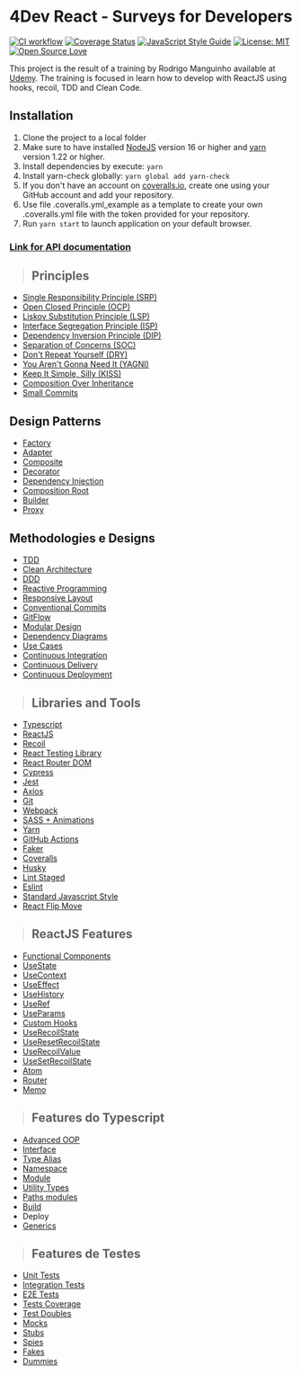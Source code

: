 # **4Dev React - Surveys for Developers**

[![CI workflow](https://github.com/ecorrales1979/clean-react/actions/workflows/github-actions.yml/badge.svg)](https://github.com/ecorrales1979/clean-react/actions/workflows/github-actions.yml)
[![Coverage Status](https://coveralls.io/repos/github/ecorrales1979/clean-react/badge.svg?branch=main)](https://coveralls.io/github/ecorrales1979/clean-react?branch=main)
[![JavaScript Style Guide](https://img.shields.io/badge/code_style-standard-brightgreen.svg)](https://standardjs.com)
[![License: MIT](https://img.shields.io/badge/License-MIT-yellow.svg)](https://opensource.org/licenses/MIT)
[![Open Source Love](https://badges.frapsoft.com/os/v1/open-source.svg?v=103)](https://github.com/ellerbrock/open-source-badges/)

This project is the result of a training by Rodrigo Manguinho available at [Udemy](https://www.udemy.com/course/react-com-mango/). The training is focused in learn how to develop with ReactJS using hooks, recoil, TDD and Clean Code.

## Installation

1. Clone the project to a local folder
2. Make sure to have installed [NodeJS](https://nodejs.org) version 16 or higher and [yarn](https://classic.yarnpkg.com) version 1.22 or higher.
3. Install dependencies by execute: `yarn`
4. Install yarn-check globally: `yarn global add yarn-check`
5. If you don't have an account on [coveralls.io](https://coveralls.io/), create one using your GitHub account and add your repository.
6. Use file .coveralls.yml_example as a template to create your own .coveralls.yml file with the token provided for your repository.
7. Run `yarn start` to launch application on your default browser.

### [Link for API documentation](http://fordevs.herokuapp.com/api-docs)

> ## Principles

- [Single Responsibility Principle (SRP)](https://en.wikipedia.org/wiki/Single-responsibility_principle)
- [Open Closed Principle (OCP)](https://en.wikipedia.org/wiki/Open%E2%80%93closed_principle)
- [Liskov Substitution Principle (LSP)](https://en.wikipedia.org/wiki/Liskov_substitution_principle)
- [Interface Segregation Principle (ISP)](https://en.wikipedia.org/wiki/Interface_segregation_principle)
- [Dependency Inversion Principle (DIP)](https://en.wikipedia.org/wiki/Dependency_inversion_principle)
- [Separation of Concerns (SOC)](https://en.wikipedia.org/wiki/Separation_of_concerns)
- [Don't Repeat Yourself (DRY)](https://en.wikipedia.org/wiki/Don%27t_repeat_yourself)
- [You Aren't Gonna Need It (YAGNI)](https://en.wikipedia.org/wiki/You_aren%27t_gonna_need_it)
- [Keep It Simple, Silly (KISS)](https://en.wikipedia.org/wiki/KISS_principle)
- [Composition Over Inheritance](https://en.wikipedia.org/wiki/Composition_over_inheritance)
- [Small Commits](https://sethrobertson.github.io/GitBestPractices/#commit)

## Design Patterns

- [Factory](https://en.wikipedia.org/wiki/Factory_method_pattern)
- [Adapter](https://en.wikipedia.org/wiki/Adapter_pattern)
- [Composite](https://en.wikipedia.org/wiki/Composite_pattern)
- [Decorator](https://en.wikipedia.org/wiki/Decorator_pattern)
- [Dependency Injection](https://en.wikipedia.org/wiki/Dependency_injection)
- [Composition Root](https://freecontent.manning.com/dependency-injection-in-net-2nd-edition-understanding-the-composition-root/)
- [Builder](https://en.wikipedia.org/wiki/Builder_pattern)
- [Proxy](https://en.wikipedia.org/wiki/Proxy_pattern)

## Methodologies e Designs

- [TDD](https://en.wikipedia.org/wiki/Test-driven_development)
- [Clean Architecture](https://www.google.com/books/edition/Clean_Architecture/uGE1DwAAQBAJ)
- [DDD](https://en.wikipedia.org/wiki/Domain-driven_design)
- [Reactive Programming](https://en.wikipedia.org/wiki/Reactive_programming)
- [Responsive Layout](https://en.wikipedia.org/wiki/Responsive_web_design)
- [Conventional Commits](https://www.conventionalcommits.org)
- [GitFlow](https://www.atlassian.com/git/tutorials/comparing-workflows/gitflow-workflow)
- [Modular Design](https://en.wikipedia.org/wiki/Modular_design)
- [Dependency Diagrams](https://en.wikipedia.org/wiki/Dependency_graph)
- [Use Cases](https://en.wikipedia.org/wiki/Use_case)
- [Continuous Integration](https://en.wikipedia.org/wiki/Continuous_integration)
- [Continuous Delivery](https://en.wikipedia.org/wiki/Continuous_delivery)
- [Continuous Deployment](https://en.wikipedia.org/wiki/Continuous_deployment)

> ## Libraries and Tools

- [Typescript](https://www.typescriptlang.org/)
- [ReactJS](https://reactjs.org/)
- [Recoil](https://recoiljs.org/)
- [React Testing Library](https://testing-library.com/)
- [React Router DOM](https://github.com/remix-run/react-router)
- [Cypress](https://www.cypress.io/)
- [Jest](https://jestjs.io/)
- [Axios](https://axios-http.com/)
- [Git](https://git-scm.com/)
- [Webpack](https://webpack.js.org/)
- [SASS + Animations](https://sass-lang.com/)
- [Yarn](https://classic.yarnpkg.com)
- [GitHub Actions](https://docs.github.com/en/actions)
- [Faker](https://fakerjs.dev/)
- [Coveralls](https://coveralls.io/)
- [Husky](https://typicode.github.io/)
- [Lint Staged](https://github.com/okonet/lint-staged)
- [Eslint](https://eslint.org/)
- [Standard Javascript Style](https://standardjs.com/)
- [React Flip Move](https://github.com/joshwcomeau/react-flip-move)

> ## ReactJS Features

- [Functional Components](https://reactjs.org/docs/components-and-props.html)
- [UseState](https://reactjs.org/docs/hooks-reference.html#usestate)
- [UseContext](https://reactjs.org/docs/hooks-reference.html#usecontext)
- [UseEffect](https://reactjs.org/docs/hooks-reference.html#useeffect)
- [UseHistory](https://v5.reactrouter.com/web/api/Hooks/usehistory)
- [UseRef](https://reactjs.org/docs/hooks-reference.html#useref)
- [UseParams](https://v5.reactrouter.com/web/api/Hooks/useparams)
- [Custom Hooks](https://reactjs.org/docs/hooks-custom.html)
- [UseRecoilState](https://recoiljs.org/docs/api-reference/core/useRecoilState)
- [UseResetRecoilState](https://recoiljs.org/docs/api-reference/core/useResetRecoilState)
- [UseRecoilValue](https://recoiljs.org/docs/api-reference/core/useRecoilValue)
- [UseSetRecoilState](https://recoiljs.org/docs/api-reference/core/useSetRecoilState)
- [Atom](https://recoiljs.org/docs/api-reference/core/atom)
- [Router](https://github.com/remix-run/react-router)
- [Memo](https://reactjs.org/docs/hooks-reference.html#usememo)

> ## Features do Typescript

- [Advanced OOP](https://www.typescriptlang.org/docs/handbook/classes.html)
- [Interface](https://www.typescriptlang.org/docs/handbook/2/everyday-types.html#interfaces)
- [Type Alias](https://www.typescriptlang.org/docs/handbook/2/everyday-types.html#type-aliases)
- [Namespace](https://www.typescriptlang.org/docs/handbook/namespaces.html)
- [Module](https://www.typescriptlang.org/docs/handbook/modules.html)
- [Utility Types](https://www.typescriptlang.org/docs/handbook/utility-types.html)
- [Paths modules](https://www.typescriptlang.org/docs/handbook/module-resolution.html#path-mapping)
- [Build](https://www.typescriptlang.org/docs/handbook/integrating-with-build-tools.html)
- Deploy
- [Generics](https://www.typescriptlang.org/docs/handbook/2/objects.html#generic-object-types)

> ## Features de Testes

- [Unit Tests](https://en.wikipedia.org/wiki/Unit_testing)
- [Integration Tests](https://en.wikipedia.org/wiki/Integration_testing)
- [E2E Tests](https://www.softwaretestinghelp.com/what-is-end-to-end-testing)
- [Tests Coverage](https://en.wikipedia.org/wiki/Code_coverage)
- [Test Doubles](https://en.wikipedia.org/wiki/Test_double)
- [Mocks](https://en.wikipedia.org/wiki/Mock_object)
- [Stubs](https://docs.cypress.io/guides/guides/stubs-spies-and-clocks#Stubs)
- [Spies](https://docs.cypress.io/guides/guides/stubs-spies-and-clocks#Spies)
- [Fakes](https://martinfowler.com/articles/mocksArentStubs.html)
- [Dummies](https://en.wikipedia.org/wiki/Dummy_code)
